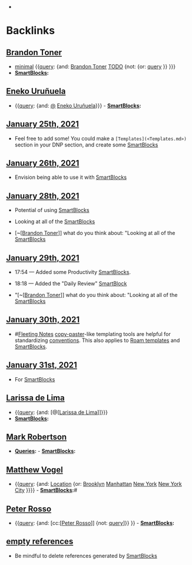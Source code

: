 - 

# Backlinks
## [Brandon Toner](<Brandon Toner.md>)
- [minimal](<minimal.md>) {{[query](<query.md>): {and: [Brandon Toner](<Brandon Toner.md>) [TODO](<TODO.md>) {not: {or: [query](<query.md>) }}  }}}
- **[SmartBlocks](<SmartBlocks.md>):**

## [Eneko Uruñuela](<Eneko Uruñuela.md>)
- {{[query](<query.md>): {and: [@](<@.md>) [Eneko Uruñuela](<Eneko Uruñuela.md>)}}}
        - **[SmartBlocks](<SmartBlocks.md>):**

## [January 25th, 2021](<January 25th, 2021.md>)
- Feel free to add some! You could make a `[Templates](<Templates.md>)` section in your DNP section, and create some [SmartBlocks](<SmartBlocks.md>)

## [January 26th, 2021](<January 26th, 2021.md>)
- Envision being able to use it with [SmartBlocks](<SmartBlocks.md>)

## [January 28th, 2021](<January 28th, 2021.md>)
- Potential of using [SmartBlocks](<SmartBlocks.md>)

- Looking at all of the [SmartBlocks](<SmartBlocks.md>)

- [~[[Brandon Toner](<~[[Brandon Toner.md>)]] what do you think about: "Looking at all of the [SmartBlocks](<SmartBlocks.md>)

## [January 29th, 2021](<January 29th, 2021.md>)
- 17:54 — Added some Productivity [SmartBlocks](<SmartBlocks.md>).

- 18:18 — Added the "Daily Review" [SmartBlock]([SmartBlocks](<SmartBlocks.md>))

- "[~[[Brandon Toner](<~[[Brandon Toner.md>)]] what do you think about: "Looking at all of the [SmartBlocks](<SmartBlocks.md>)

## [January 30th, 2021](<January 30th, 2021.md>)
- #[Fleeting Notes](<Fleeting Notes.md>) [copy-paster](<copy-paster.md>)-like templating tools are helpful for standardizing [conventions](<conventions.md>). This also applies to [Roam templates](<Roam templates.md>) and [SmartBlocks](<SmartBlocks.md>).

## [January 31st, 2021](<January 31st, 2021.md>)
- For [SmartBlocks](<SmartBlocks.md>)

## [Larissa de Lima](<Larissa de Lima.md>)
- {{[query](<query.md>): {and: [@[[Larissa de Lima](<@[[Larissa de Lima.md>)]]}}}
- **[SmartBlocks](<SmartBlocks.md>):**

## [Mark Robertson](<Mark Robertson.md>)
- **[Queries](<Queries.md>):**
        - **[SmartBlocks](<SmartBlocks.md>):**

## [Matthew Vogel](<Matthew Vogel.md>)
- {{[query](<query.md>): {and: [Location](<Location.md>) {or: [Brooklyn](<Brooklyn.md>) [Manhattan](<Manhattan.md>) [New York](<New York.md>) [New York City](<New York City.md>) }}}}
        - **[SmartBlocks](<SmartBlocks.md>):**#

## [Peter Rosso](<Peter Rosso.md>)
- {{[query](<query.md>): {and: [cc:[[Peter Rosso](<cc:[[Peter Rosso.md>)]] {not: [query](<query.md>)]}}  }}
        - **[SmartBlocks](<SmartBlocks.md>):**

## [empty references](<empty references.md>)
- Be mindful to delete references generated by [SmartBlocks](<SmartBlocks.md>)

